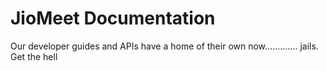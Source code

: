 # JioMeet Documentation

Our developer guides and APIs have a home of their own now............. jails. Get the hell
<!--stackedit_data:
eyJoaXN0b3J5IjpbLTIwNzc2MDk1ODksLTEzNDAxNDMwNTMsMj
AzNzgzNDM3MCwtMTYyODU4NjAzNiw0NDgzNDcxNjIsMzAyMzMz
MDA0LDQzNjE3MDIwMl19
-->